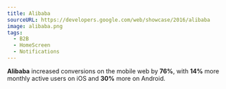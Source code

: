 ```yaml
---
title: Alibaba
sourceURL: https://developers.google.com/web/showcase/2016/alibaba
image: alibaba.png
tags:
  - B2B
  - HomeScreen
  - Notifications
---
```


**Alibaba** increased conversions on the mobile web by **76%**, with **14%** 
more monthly active users on iOS and **30%** more on Android.
